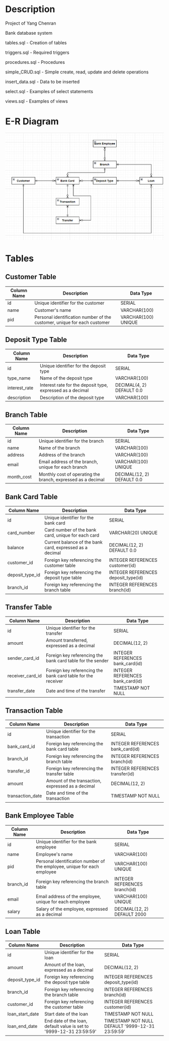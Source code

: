 # Description

Project of Yang Chenran

Bank database system

tables.sql - Creation of tables

triggers.sql - Required triggers

procedures.sql - Procedures

simple_CRUD.sql - Simple create, read, update and delete operations

insert_data.sql - Data to be inserted

select.sql - Examples of select statements

views.sql - Examples of views

# E-R Diagram

![photo_2023-04-02_12-46-33](photo_2023-04-02_12-46-33.jpg)

# Tables

## Customer Table

| Column Name | Description                                                  | Data Type           |
| ----------- | ------------------------------------------------------------ | ------------------- |
| id          | Unique identifier for the customer                           | SERIAL              |
| name        | Customer's name                                              | VARCHAR(100)        |
| pid         | Personal identification number of the customer, unique for each customer | VARCHAR(100) UNIQUE |

## Deposit Type Table

| Column Name   | Description                                                | Data Type                 |
| ------------- | ---------------------------------------------------------- | ------------------------- |
| id            | Unique identifier for the deposit type                     | SERIAL                    |
| type_name     | Name of the deposit type                                   | VARCHAR(100)              |
| interest_rate | Interest rate for the deposit type, expressed as a decimal | DECIMAL(4, 2) DEFAULT 0.0 |
| description   | Description of the deposit type                            | VARCHAR(100)              |

## Branch Table

| Column Name | Description                                                  | Data Type                  |
| ----------- | ------------------------------------------------------------ | -------------------------- |
| id          | Unique identifier for the branch                             | SERIAL                     |
| name        | Name of the branch                                           | VARCHAR(100)               |
| address     | Address of the branch                                        | VARCHAR(100)               |
| email       | Email address of the branch, unique for each branch          | VARCHAR(100) UNIQUE        |
| month_cost  | Monthly cost of operating the branch, expressed as a decimal | DECIMAL(12, 2) DEFAULT 0.0 |

## Bank Card Table

| Column Name     | Description                                              | Data Type                           |
| --------------- | -------------------------------------------------------- | ----------------------------------- |
| id              | Unique identifier for the bank card                      | SERIAL                              |
| card_number     | Card number of the bank card, unique for each card       | VARCHAR(20) UNIQUE                  |
| balance         | Current balance of the bank card, expressed as a decimal | DECIMAL(12, 2) DEFAULT 0.0          |
| customer_id     | Foreign key referencing the customer table               | INTEGER REFERENCES customer(id)     |
| deposit_type_id | Foreign key referencing the deposit type table           | INTEGER REFERENCES deposit_type(id) |
| branch_id       | Foreign key referencing the branch table                 | INTEGER REFERENCES branch(id)       |

## Transfer Table

| Column Name      | Description                                                  | Data Type                        |
| ---------------- | ------------------------------------------------------------ | -------------------------------- |
| id               | Unique identifier for the transfer                           | SERIAL                           |
| amount           | Amount transferred, expressed as a decimal                   | DECIMAL(12, 2)                   |
| sender_card_id   | Foreign key referencing the bank card table for the sender   | INTEGER REFERENCES bank_card(id) |
| receiver_card_id | Foreign key referencing the bank card table for the receiver | INTEGER REFERENCES bank_card(id) |
| transfer_date    | Date and time of the transfer                                | TIMESTAMP NOT NULL               |

## Transaction Table

| Column Name      | Description                                       | Data Type                        |
| ---------------- | ------------------------------------------------- | -------------------------------- |
| id               | Unique identifier for the transaction             | SERIAL                           |
| bank_card_id     | Foreign key referencing the bank card table       | INTEGER REFERENCES bank_card(id) |
| branch_id        | Foreign key referencing the branch table          | INTEGER REFERENCES branch(id)    |
| transfer_id      | Foreign key referencing the transfer table        | INTEGER REFERENCES transfer(id)  |
| amount           | Amount of the transaction, expressed as a decimal | DECIMAL(12, 2)                   |
| transaction_date | Date and time of the transaction                  | TIMESTAMP NOT NULL               |

## Bank Employee Table

| Column Name | Description                                                  | Data Type                     |
| ----------- | ------------------------------------------------------------ | ----------------------------- |
| id          | Unique identifier for the bank employee                      | SERIAL                        |
| name        | Employee's name                                              | VARCHAR(100)                  |
| pid         | Personal identification number of the employee, unique for each employee | VARCHAR(100) UNIQUE           |
| branch_id   | Foreign key referencing the branch table                     | INTEGER REFERENCES branch(id) |
| email       | Email address of the employee, unique for each employee      | VARCHAR(100) UNIQUE           |
| salary      | Salary of the employee, expressed as a decimal               | DECIMAL(12, 2) DEFAULT 2000   |

## Loan Table

| Column Name     | Description                                                  | Data Type                                        |
| --------------- | ------------------------------------------------------------ | ------------------------------------------------ |
| id              | Unique identifier for the loan                               | SERIAL                                           |
| amount          | Amount of the loan, expressed as a decimal                   | DECIMAL(12, 2)                                   |
| deposit_type_id | Foreign key referencing the deposit type table               | INTEGER REFERENCES deposit_type(id)              |
| branch_id       | Foreign key referencing the branch table                     | INTEGER REFERENCES branch(id)                    |
| customer_id     | Foreign key referencing the customer table                   | INTEGER REFERENCES customer(id)                  |
| loan_start_date | Start date of the loan                                       | TIMESTAMP NOT NULL                               |
| loan_end_date   | End date of the loan, default value is set to '9999-12-31 23:59:59' | TIMESTAMP NOT NULL DEFAULT '9999-12-31 23:59:59' |

